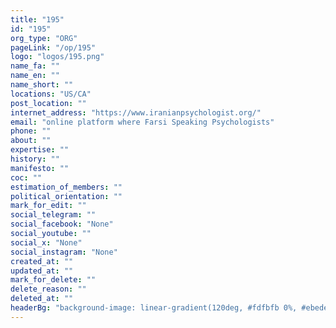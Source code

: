 ```yaml
---
title: "195"
id: "195"
org_type: "ORG"
pageLink: "/op/195"
logo: "logos/195.png"
name_fa: ""
name_en: ""
name_short: ""
locations: "US/CA"
post_location: ""
internet_address: "https://www.iranianpsychologist.org/"
email: "online platform where Farsi Speaking Psychologists"
phone: ""
about: ""
expertise: ""
history: ""
manifesto: ""
coc: ""
estimation_of_members: ""
political_orientation: ""
mark_for_edit: ""
social_telegram: ""
social_facebook: "None"
social_youtube: ""
social_x: "None"
social_instagram: "None"
created_at: ""
updated_at: ""
mark_for_delete: ""
delete_reason: ""
deleted_at: ""
headerBg: "background-image: linear-gradient(120deg, #fdfbfb 0%, #ebedee 100%);"
---
```

